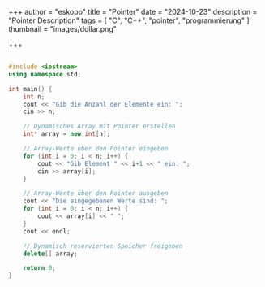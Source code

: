 +++
author = "eskopp"
title = "Pointer"
date = "2024-10-23"
description = "Pointer Description"
tags = [
    "C",
    "C++",
    "pointer",
    "programmierung"
]
thumbnail = "images/dollar.png"

+++

```c++

#include <iostream>
using namespace std;

int main() {
    int n;
    cout << "Gib die Anzahl der Elemente ein: ";
    cin >> n;

    // Dynamisches Array mit Pointer erstellen
    int* array = new int[n];

    // Array-Werte über den Pointer eingeben
    for (int i = 0; i < n; i++) {
        cout << "Gib Element " << i+1 << " ein: ";
        cin >> array[i];
    }

    // Array-Werte über den Pointer ausgeben
    cout << "Die eingegebenen Werte sind: ";
    for (int i = 0; i < n; i++) {
        cout << array[i] << " ";
    }
    cout << endl;

    // Dynamisch reservierten Speicher freigeben
    delete[] array;

    return 0;
}
```
